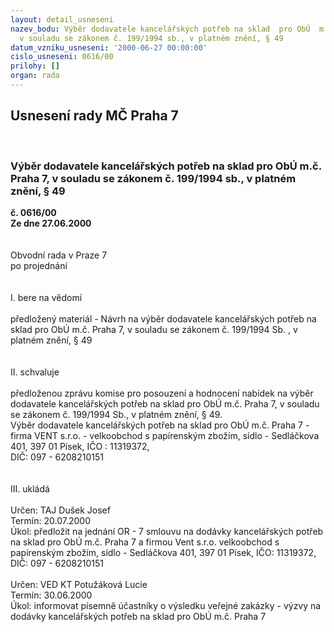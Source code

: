 ```yaml
---
layout: detail_usneseni
nazev_bodu: Výběr dodavatele kancelářských potřeb na sklad  pro ObÚ  m.č. Praha 7,
  v souladu se zákonem č. 199/1994 sb., v platném znění, § 49
datum_vzniku_usneseni: '2000-06-27 00:00:00'
cislo_usneseni: 0616/00
prilohy: []
organ: rada
---
```

<div id="ucUsn_pList" class="usn">
	<span><h2>Usnesení rady MČ Praha 7 </h2>
<br></span><div class="standBody">
<span><h3>Výběr dodavatele kancelářských potřeb na sklad  pro ObÚ  m.č. Praha 7, v souladu se zákonem č. 199/1994 sb., v platném znění, § 49</h3></span><div class="center">
		<strong>č. 0616/00</strong><br>
	</div>
<div class="center">
		<strong>Ze dne 27.06.2000</strong><br><br>
	</div>     <br>Obvodní rada v Praze 7<br>po projednání<br><br><br>I.	bere na vědomí<br><br> předložený materiál - Návrh na výběr dodavatele kancelářských potřeb na sklad pro ObÚ m.č. Praha 7, v souladu se zákonem č. 199/1994 Sb. , v platném znění, § 49<br><br><br>II.	schvaluje <br><br>předloženou zprávu komise pro posouzení a hodnocení nabídek na výběr dodavatele kancelářských potřeb na sklad pro ObÚ m.č. Praha 7, v souladu se zákonem č. 199/1994 Sb., v platném znění, § 49.<br>Výběr dodavatele kancelářských potřeb na sklad pro ObÚ m.č. Praha 7 - firma  VENT s.r.o. - velkoobchod s papírenským zbožím, sídlo - Sedláčkova 401, 397 01 Písek, IČO : 11319372,<br>DIČ:  097 - 6208210151<br><br><br>III.	ukládá <br><br> Určen:	     	TAJ Dušek Josef<br>Termín: 20.07.2000<br>Úkol:	předložit na jednání OR - 7  smlouvu na dodávky kancelářských potřeb na sklad pro ObÚ m.č. Praha 7 a firmou Vent s.r.o. velkoobchod s papírenským zbožím, sídlo -  Sedláčkova 401, 397 01  Písek, IČO: 11319372, DIČ: 097 - 6208210151 <br> <br> Určen:	     	VED KT Potužáková Lucie<br>Termín: 30.06.2000<br>Úkol:	informovat písemně účastníky o výsledku veřejné zakázky - výzvy na dodávky kancelářských potřeb na sklad pro ObÚ m.č. Praha 7<br> <br>
</div>
</div>